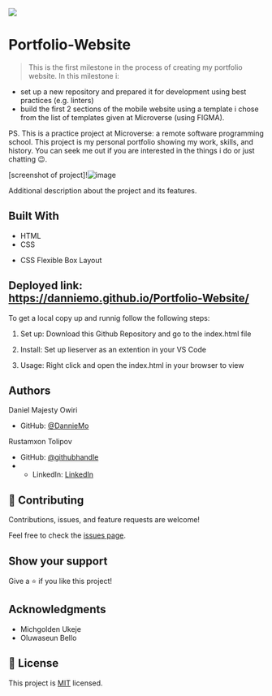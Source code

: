![](https://img.shields.io/badge/Microverse-blueviolet)

# Portfolio-Website

> This is the first milestone in the process of creating my portfolio website. In this milestone i:
- set up a new repository and prepared it for development using best practices (e.g. linters)
- build the first 2 sections of the mobile website using a template i chose from the list of templates given at Microverse (using FIGMA).

PS. This is a practice project at Microverse: a remote software programming school. This project is my personal portfolio showing my work, skills, and history. You can seek me out if you are interested in the things i do or just chatting 😉. 

[screenshot of project]!![image](https://user-images.githubusercontent.com/53879944/125499807-c40c9dee-2214-4b48-9076-1b4fc0407407.png)


Additional description about the project and its features.

## Built With

- HTML
- CSS 
* CSS Flexible Box Layout

## Deployed link:  https://danniemo.github.io/Portfolio-Website/

To get a local copy up and runnig follow the following steps:
1. Set up:
 Download this Github Repository and go to the index.html file

 2. Install:
 Set up lieserver as an extention in your VS Code

 3. Usage:
 Right click and open the index.html in your browser to view


## Authors

Daniel Majesty Owiri
- GitHub: [@DannieMo](https://github.com/DannieMo)

Rustamxon Tolipov
- GitHub: [@githubhandle](https://github.com/Rustamxon7)
- - LinkedIn: [LinkedIn](https://www.linkedin.com/in/rustamjon-tolipov-6a831020b)


## 🤝 Contributing

Contributions, issues, and feature requests are welcome!

Feel free to check the [issues page](https://github.com/DannieMo/Hello-Microverse/issues).

## Show your support

Give a ⭐️ if you like this project!

## Acknowledgments

- Michgolden Ukeje
- Oluwaseun Bello 

## 📝 License

This project is [MIT](./MIT.md) licensed.
